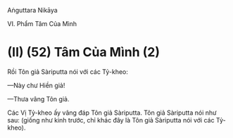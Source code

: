 Aṅguttara Nikāya

VI. Phẩm Tâm Của Mình

# (II) (52) Tâm Của Mình (2)

Rồi Tôn giả Sàriputta nói với các Tỷ-kheo:

—Này chư Hiền giả!

—Thưa vâng Tôn giả.

Các Vị Tỷ-kheo ấy vâng đáp Tôn giả Sàriputta. Tôn giả Sàriputta nói như sau: (giống như kinh trước, chỉ khác đây là Tôn giả Sàriputta nói với các Tỷ-kheo).

